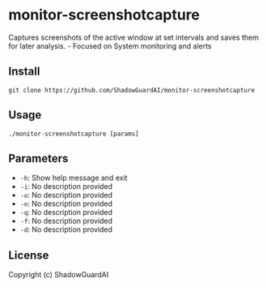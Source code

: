 # monitor-screenshotcapture
Captures screenshots of the active window at set intervals and saves them for later analysis. - Focused on System monitoring and alerts

## Install
`git clone https://github.com/ShadowGuardAI/monitor-screenshotcapture`

## Usage
`./monitor-screenshotcapture [params]`

## Parameters
- `-h`: Show help message and exit
- `-i`: No description provided
- `-o`: No description provided
- `-n`: No description provided
- `-q`: No description provided
- `-f`: No description provided
- `-d`: No description provided

## License
Copyright (c) ShadowGuardAI
